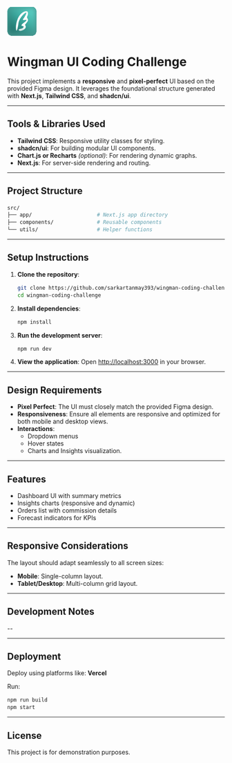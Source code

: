 ![Logo](/public/logo.svg)

# Wingman UI Coding Challenge

This project implements a **responsive** and **pixel-perfect** UI based on the provided Figma design. It leverages the foundational structure generated with **Next.js**, **Tailwind CSS**, and **shadcn/ui**.

---

## Tools & Libraries Used

- **Tailwind CSS**: Responsive utility classes for styling.
- **shadcn/ui**: For building modular UI components.
- **Chart.js or Recharts** *(optional)*: For rendering dynamic graphs.
- **Next.js**: For server-side rendering and routing.

---

## Project Structure

```bash
src/
├── app/                     # Next.js app directory
├── components/              # Reusable components
└── utils/                   # Helper functions
```

---

## Setup Instructions

1. **Clone the repository**:
   ```bash
   git clone https://github.com/sarkartanmay393/wingman-coding-challenge
   cd wingman-coding-challenge
   ```

2. **Install dependencies**:
   ```bash
   npm install
   ```

3. **Run the development server**:
   ```bash
   npm run dev
   ```

4. **View the application**:
   Open [http://localhost:3000](http://localhost:3000) in your browser.

---

## Design Requirements

- **Pixel Perfect**: The UI must closely match the provided Figma design.
- **Responsiveness**: Ensure all elements are responsive and optimized for both mobile and desktop views.
- **Interactions**:
   - Dropdown menus
   - Hover states
   - Charts and Insights visualization.

---

## Features

- Dashboard UI with summary metrics
- Insights charts (responsive and dynamic)
- Orders list with commission details
- Forecast indicators for KPIs

---

## Responsive Considerations

The layout should adapt seamlessly to all screen sizes:
- **Mobile**: Single-column layout.
- **Tablet/Desktop**: Multi-column grid layout.

---

## Development Notes

--

---

## Deployment

Deploy using platforms like: **Vercel**

Run:
```bash
npm run build
npm start
```

---

## License

This project is for demonstration purposes.